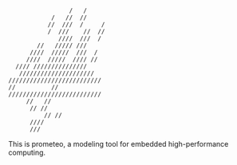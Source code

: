 


                     /   /
                /   //  //
               //  ///  /     /              
               /  ///    //  //                   
                  ////  ///  /                  
            //   ///// ///                   
          ////  /////  ///  /                    
         ////  /////  //// //
	  //// ///////////////                       	 
	   /////////////////////                      
	//////////////////////////
	//			//
	//////////////////////////                       
		 //   //			
		  // //	
	          // //		
 		  ////	
		  /// 


This is prometeo, a modeling tool for embedded high-performance computing. 
